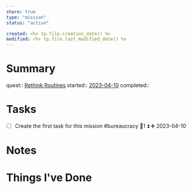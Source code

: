 ```yaml
---
share: true
type: "mission"
status: "active"

created: <%+ tp.file.creation_date() %> 
modified: <%+ tp.file.last_modified_date() %>
---
```

 
# Summary
quest:: [Rethink Routines](./Rethink%20Routines.md)
started:: [2023-04-10](./2023-04-10.md)
completed::
# Tasks
- [ ] Create the first task for this mission  #bureaucracy 🥄1 ⏫ ➕ 2023-04-10

# Notes

# Things I've Done